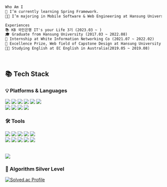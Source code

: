 
<br>

```markdown
Who Am I
🌱 I’m currently learning Spring Framework.
👩‍💻 I’m majoring in Mobile Software & Web Engineering at Hansung University.

Experiences
📚 KB 국민은행 IT's your Life 3기 (2023.03 ~ )
🎓 Graduate from Hansung University (2017.03 ~ 2022.08)
🏢 Internship at White Information Networking Co (2021.07 ~ 2022.02)
🏅 Excellence Prize, Web field of Capstone Design at Hansung University (2021.03 ~ 2021.06)
👩‍💻 Studying English at EC English in Australia(2019.05 ~ 2019.08)

```
<br>

<div>
    <h2> 📚  Tech Stack  </h2>
    <h3> 💡 Platforms & Languages </h3>
</div>
<div>
    <img src="https://img.shields.io/badge/Java-007396?style=flat&logo=Conda-Forge&logoColor=white" />
    <img src="https://img.shields.io/badge/Python-3776AB?style=flat&logo=Python&logoColor=white" />
    <img src="https://img.shields.io/badge/HTML5-E34F26?style=flat&logo=HTML5&logoColor=white" />
    <img src="https://img.shields.io/badge/CSS3-1572B6?style=flat&logo=CSS3&logoColor=white" />
    <img src="https://img.shields.io/badge/Javascript-F7DF1E?style=flat&logo=javascript&logoColor=white" />
    <img src="https://img.shields.io/badge/JQuery-0769AD?style=flat&logo=JQuery&logoColor=white" />
</div>
<div>
    <img src="https://img.shields.io/badge/Spring-6DB33F?style=flat&logo=Spring&logoColor=white" />
    <img src="https://img.shields.io/badge/BootStrap-7952B3?style=flat&logo=BootStrap&logoColor=white" />
    <img src="https://img.shields.io/badge/MySQL-4479A1?style=flat&logo=MySQL&logoColor=white" />
    <img src="https://img.shields.io/badge/Oracle-F80000?style=flat&logo=Oracle&logoColor=white" />
</div>

<h3>🛠️ Tools</h3>
<div>
    <img src="https://img.shields.io/badge/Eclipse-2C2255?style=flat&logo=eclipse&logoColor=white" />
    <img src="https://img.shields.io/badge/Intellij-000000?style=flat&logo=intellijidea&logoColor=white" />
    <img src="https://img.shields.io/badge/Android-3DDC84?style=flat&logo=Android&logoColor=white" />
    <img src="https://img.shields.io/badge/Docker-2496ED?style=flat&logo=docker&logoColor=white" />
    <img src="https://img.shields.io/badge/ApacheTomcat-F8DC75?style=flat&logo=apachetomcat&logoColor=white" />
</div>

<div>
    <img src="https://img.shields.io/badge/Firebase-FFCA28?style=flat&logo=firebase&logoColor=white" />
    <img src="https://img.shields.io/badge/AWS-232F3E?style=flat&logo=amazonaws&logoColor=white" />
    <img src="https://img.shields.io/badge/OZReport-F97B22?style=flat&logo=ozreport&logoColor=white" />
    <img src="https://img.shields.io/badge/Github-181717?style=flat&logo=github&logoColor=white" />
    <img src="https://img.shields.io/badge/Notion-000000?style=flat&logo=notion&logoColor=white" />
</div>
<br><br>


<!-- github/boj -->
<div> 
    <img src="https://github-readme-stats.vercel.app/api?username=Jieun714&show_icons=true" /> <br>
    <h3>🥈 Algorithm Silver Level</h3>

[![Solved.ac Profile](http://mazassumnida.wtf/api/v2/generate_badge?boj=lje71421)](https://solved.ac/lje71421)

</div>
<br>

